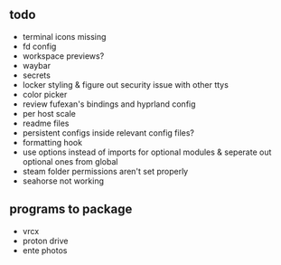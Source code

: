 ## todo
- terminal icons missing
- fd config
- workspace previews?
- waybar
- secrets
- locker styling & figure out security issue with other ttys
- color picker
- review fufexan's bindings and hyprland config
- per host scale
- readme files
- persistent configs inside relevant config files?
- formatting hook
- use options instead of imports for optional modules & seperate out optional ones from global
- steam folder permissions aren't set properly
- seahorse not working

## programs to package
- vrcx
- proton drive
- ente photos